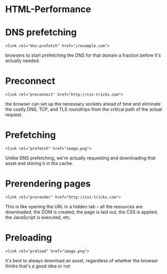 # HTML-Performance

# DNS prefetching
`<link rel="dns-prefetch" href="//example.com">`

browsers to start prefetching the DNS for that domain a fraction before it's actually needed.

# Preconnect
`<link rel="preconnect" href="http://css-tricks.com">`

the browser can set up the necessary sockets ahead of time and eliminate the costly DNS, TCP, and TLS roundtrips from the critical path of the actual request. 

# Prefetching
`<link rel="prefetch" href="image.png">`

Unlike DNS prefetching, we're actually requesting and downloading that asset and storing it in the cache. 

# Prerendering pages
`<link rel="prerender" href="http://css-tricks.com">`

This is like opening the URL in a hidden tab – all the resources are downloaded, the DOM is created, the page is laid out, the CSS is applied, the JavaScript is executed, etc.

# Preloading
`<link rel="preload" href="image.png">`

it's best to always download an asset, regardless of whether the browser thinks that's a good idea or not

